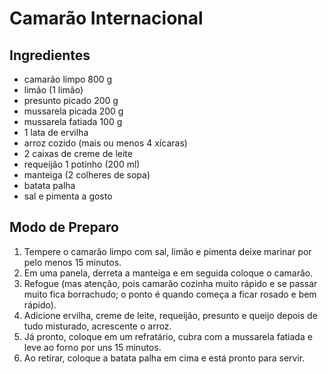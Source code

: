 # Camarão Internacional

## Ingredientes

 * camarão limpo 800 g
 * limão (1 limão)
 * presunto picado 200 g
 * mussarela picada 200 g
 * mussarela fatiada 100 g
 * 1 lata de ervilha
 * arroz cozido (mais ou menos 4 xícaras)
 * 2 caixas de creme de leite
 * requeijão 1 potinho (200 ml)
 * manteiga (2 colheres de sopa)
 * batata palha
 * sal e pimenta a gosto

## Modo de Preparo

1. Tempere o camarão limpo com sal, limão e pimenta deixe marinar por pelo menos 15 minutos.
1. Em uma panela, derreta a manteiga e em seguida coloque o camarão.
1. Refogue (mas atenção, pois camarão cozinha muito rápido e se passar muito fica borrachudo; o ponto é quando começa a ficar rosado e bem rápido).
1. Adicione ervilha, creme de leite, requeijão, presunto e queijo depois de tudo misturado, acrescente o arroz.
1. Já pronto, coloque em um refratário, cubra com a mussarela fatiada e leve ao forno por uns 15 minutos.
1. Ao retirar, coloque a batata palha em cima e está pronto para servir.